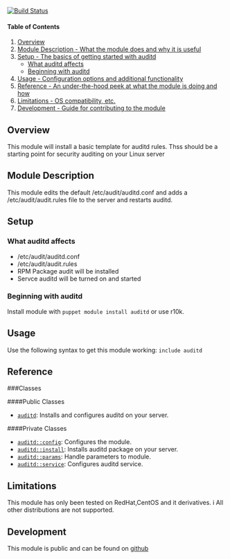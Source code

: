 
[![Build Status](https://travis-ci.org/lgbarn/auditd.png?branch=master)](https://travis-ci.org/lgbarn/auditd)

#### Table of Contents

1. [Overview](#overview)
2. [Module Description - What the module does and why it is useful](#module-description)
3. [Setup - The basics of getting started with auditd](#setup)
    * [What auditd affects](#what-auditd-affects)
    * [Beginning with auditd](#beginning-with-auditd)
4. [Usage - Configuration options and additional functionality](#usage)
5. [Reference - An under-the-hood peek at what the module is doing and how](#reference)
5. [Limitations - OS compatibility, etc.](#limitations)
6. [Development - Guide for contributing to the module](#development)

## Overview

This module will install a basic template for auditd rules. 
Thss should be a starting point for security auditing on your Linux server

## Module Description

This module edits the default /etc/audit/auditd.conf and adds a /etc/audit/audit.rules file to the server and restarts auditd.

## Setup

### What auditd affects

* /etc/audit/auditd.conf
* /etc/audit/audit.rules
* RPM Package audit will be installed
* Servce auditd will be turned on and started

### Beginning with auditd

Install module with `puppet module install auditd` or use r10k.

## Usage

Use the following syntax to get this module working:
`include auditd`

## Reference

###Classes

####Public Classes
- [`auditd`](#auditd): Installs and configures auditd on your server.

####Private Classes
- [`auditd::config`](#auditdconfig): Configures the module. 
- [`auditd::install`](#auditdinstall): Installs auditd package on your server.
- [`auditd::params`](#auditdparams): Handle parameters to module.
- [`auditd::service`](#auditdservice): Configures auditd service.

## Limitations

This module has only been tested on RedHat,CentOS and it derivatives. i
All other distributions are not supported.

## Development

This module is public and can be found on [github](https://github.com/lgbarn/auditd)

